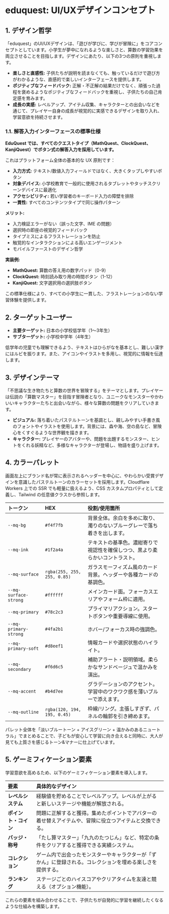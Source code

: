 # eduquest: UI/UXデザインコンセプト

## 1. デザイン哲学

「eduquest」のUI/UXデザインは、「遊びが学びに、学びが冒険に」をコアコンセプトとしています。小学生が夢中になれるような楽しさと、算数の学習効果を両立させることを目指します。デザインにあたり、以下の3つの原則を重視します。

- **楽しさと直感性:** 子供たちが説明を読まなくても、触っているだけで遊び方がわかるような、直感的で楽しいインターフェースを提供します。
- **ポジティブなフィードバック:** 正解・不正解の結果だけでなく、頑張った過程を褒めるようなポジティブなフィードバックを重視し、子供たちの自己肯定感を育みます。
- **成長の実感:** レベルアップ、アイテム収集、キャラクターとの出会いなどを通じて、プレイヤー自身の成長が視覚的に実感できるデザインを取り入れ、学習意欲を持続させます。

### 1.1. 解答入力インターフェースの標準仕様

**EduQuest では、すべてのクエストタイプ（MathQuest、ClockQuest、KanjiQuest）でボタン式の解答入力を採用しています。**

これはプラットフォーム全体の基本的な UX 原則です：

- **入力方式:** テキスト/数値入力フィールドではなく、大きくタップしやすいボタン
- **対象デバイス:** 小学校教育で一般的に使用されるタブレットやタッチスクリーンデバイスに最適化
- **アクセシビリティ:** 若い学習者のキーボード入力の障壁を排除
- **一貫性:** すべてのコンテンツタイプで同じ操作パターン

**メリット:**

- 入力検証エラーがない（誤った文字、IME の問題）
- 選択時の即座の視覚的フィードバック
- タイプミスによるフラストレーションを防止
- 触覚的なインタラクションによる高いエンゲージメント
- モバイルファーストのデザイン哲学

**実装例:**

- **MathQuest:** 算数の答え用の数字パッド（0-9）
- **ClockQuest:** 時刻読み取り用の時間ボタン（1-12）
- **KanjiQuest:** 文字選択用の選択肢ボタン

この標準仕様により、すべての小学生に一貫した、フラストレーションのない学習体験を提供します。

## 2. ターゲットユーザー

- **主要ターゲット:** 日本の小学校低学年（1〜3年生）
- **サブターゲット:** 小学校中学年（4年生）

低学年の児童でも理解できるよう、テキストはひらがなを基本とし、難しい漢字にはルビを振ります。また、アイコンやイラストを多用し、視覚的に情報を伝達します。

## 3. デザインテーマ

「不思議な生き物たちと算数の世界を冒険する」をテーマとします。プレイヤーは伝説の「算数マスター」を目指す冒険者となり、ユニークなモンスターやかわいいキャラクターたちと出会いながら、様々な算数の問題をクリアしていきます。

- **ビジュアル:** 落ち着いたパステルトーンを基調とし、親しみやすい手書き風のフォントやイラストを使用します。背景には、森や海、空の島など、冒険心をくすぐるような世界観を描きます。
- **キャラクター:** プレイヤーのアバターや、問題を出題するモンスター、ヒントをくれる妖精など、多様なキャラクターが登場し、物語を盛り上げます。

## 4. カラーパレット

画面左上にブランド名が常に表示されるヘッダーを中心に、やわらかい受賞デザインを意識したパステルトーンのカラーセットを採用します。Cloudflare Workers 上での SSR でも軽量に扱えるよう、CSS カスタムプロパティとして定義し、Tailwind の任意値クラスから参照します。

| トークン              | HEX                         | 役割/使用箇所                                                                |
| :-------------------- | :-------------------------- | :--------------------------------------------------------------------------- |
| `--mq-bg`             | `#f4f7fb`                   | 背景全体。余白を多めに取り、濁りのないブルーグレーで落ち着きを出します。     |
| `--mq-ink`            | `#1f2a4a`                   | テキストの基準色。濃紺寄りで視認性を確保しつつ、黒より柔らかいコントラスト。 |
| `--mq-surface`        | `rgba(255, 255, 255, 0.85)` | ガラスモーフィズム風のカード背景。ヘッダーや各種カードの基調色。             |
| `--mq-surface-strong` | `#ffffff`                   | メインカード面。フォーカスエリアやフォーム枠に適用。                         |
| `--mq-primary`        | `#78c2c3`                   | プライマリアクション。スタートボタンや重要導線に使用。                       |
| `--mq-primary-strong` | `#4fa2b1`                   | ホバー/フォーカス時の強調色。                                                |
| `--mq-primary-soft`   | `#d8eef1`                   | 情報カードや選択状態のハイライト。                                           |
| `--mq-secondary`      | `#f6d6c5`                   | 補助アラート・説明領域。柔らかなサンドベージュで温かみを演出。               |
| `--mq-accent`         | `#b4d7ee`                   | グラデーションのアクセント。学習中のワクワク感を薄いブルーで添えます。       |
| `--mq-outline`        | `rgba(120, 194, 195, 0.45)` | 枠線/リング。主張しすぎず、パネルの輪郭を引き締めます。                      |

パレット全体を「淡いブルートーン + アイスグリーン + 温かみのあるニュートラル」でまとめることで、子どもが安心して学習に向き合えると同時に、大人が見ても上質さを感じるトーン&マナーに仕上げています。

## 5. ゲーミフィケーション要素

学習意欲を高めるため、以下のゲーミフィケーション要素を導入します。

| 要素                 | 具体的なデザイン                                                                                           |
| :------------------- | :--------------------------------------------------------------------------------------------------------- |
| **レベルシステム**   | 経験値を貯めることでレベルアップ。レベルが上がると新しいステージや機能が解放される。                       |
| **ポイント・コイン** | 問題に正解すると獲得。集めたポイントでアバターの着せ替えアイテムや、冒険に役立つアイテムと交換できる。     |
| **バッジ・称号**     | 「たし算マスター」「九九のたつじん」など、特定の条件をクリアすると獲得できる実績システム。                 |
| **コレクション**     | ゲーム内で出会ったモンスターやキャラクターが「ずかん」に登録される。コレクションを埋める楽しさを提供する。 |
| **ランキング**       | ステージごとのハイスコアやクリアタイムを友達と競える（オプション機能）。                                   |

これらの要素を組み合わせることで、子供たちが自発的に学習を継続したくなるような仕組みを構築します。
